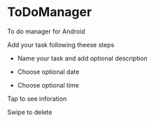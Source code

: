 # ToDoManager
To do manager for Android
 
 Add your task following theese steps
 
 - Name your task and add optional description 
 
 - Choose optional date
 
 - Choose optional time
 
 Tap to see inforation 
 
 Swipe to delete
